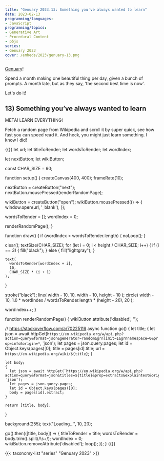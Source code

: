 ```yaml
---
title: "Genuary 2023.13: Something you've always wanted to learn"
date: 2023-02-13
programming/languages:
- JavaScript
programming/topics:
- Generative Art
- Procedural Content
- p5js
series:
- Genuary 2023
cover: /embeds/2023/genuary-13.png
---
```

[Genuary](https://genuary.art/)! 

Spend a month making one beautiful thing per day, given a bunch of prompts. A month late, but as they say, 'the second best time is now'.  

Let's do it!

## 13) Something you’ve always wanted to learn

META! LEARN EVERYTHING!

Fetch a random page from Wikipedia and scroll it by super quick, see how fast you can speed read it. And heck, you might just learn something. I know I did!

{{<p5js width="400" height="420">}}
let url;
let titleToRender;
let wordsToRender;
let wordIndex;

let nextButton;
let wikiButton;

const CHAR_SIZE = 60;

function setup() {
  createCanvas(400, 400);
  frameRate(10);
  
  nextButton = createButton("next");
  nextButton.mousePressed(renderRandomPage);
  
  wikiButton = createButton("open");
  wikiButton.mousePressed(() => {
    window.open(url, '_blank');
  });
  
  wordsToRender = [];
  wordIndex = 0;
  
  renderRandomPage();
}

function draw() {
  if (wordIndex > wordsToRender.length) {
    noLoop();
  }
  
  clear();
  textSize(CHAR_SIZE);
  for (let i = 0; i < height / CHAR_SIZE; i++) {
    if (i == 3) {
      fill("black");
    } else {
      fill("lightgray");
    }
    
    text(
      wordsToRender[wordIndex + i],
      10,
      CHAR_SIZE * (i + 1)
    );
  }
  
  stroke("black");
  line(
    width - 10, 
    10, 
    width - 10, 
    height - 10
  );
  circle(
    width - 10,
    1.0 * wordIndex / wordsToRender.length * (height - 20),
    20
  );
  
  wordIndex++;
}

function renderRandomPage() {
  wikiButton.attribute('disabled', '');
  
  // https://stackoverflow.com/a/70225116
  async function go() {
    let title;
    {
      let json = await httpGet(`https://en.wikipedia.org/w/api.php?action=query&format=json&generator=random&grnlimit=1&grnnamespace=0&prop=info&origin=*`, 'json');
      let pages = json.query.pages;
      let id = Object.keys(pages)[0];
      title = pages[id].title;
      url = `https://en.wikipedia.org/wiki/${title}`;
    }
    
    let body;
    {
      let json = await httpGet(`https://en.wikipedia.org/w/api.php?action=query&format=json&titles=${title}&prop=extracts&explaintext&origin=*`, 'json');
      let pages = json.query.pages;
      let id = Object.keys(pages)[0];
      body = pages[id].extract;
    }
    
    return [title, body];
  }
  
  background(255);
  text("Loading...", 10, 20);
  
  go().then(([title, body]) => {
    titleToRender = title;
    wordsToRender = body.trim().split(/\s+/);
    wordIndex = 0;
    wikiButton.removeAttribute('disabled');
    loop();
  });
}
{{</p5js>}}

<!--more-->

{{< taxonomy-list "series" "Genuary 2023" >}}
